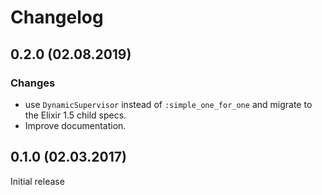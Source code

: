 # Changelog

## 0.2.0 (02.08.2019)

### Changes

* use `DynamicSupervisor` instead of `:simple_one_for_one` and migrate to the
  Elixir 1.5 child specs.
* Improve documentation.

## 0.1.0 (02.03.2017)

Initial release
